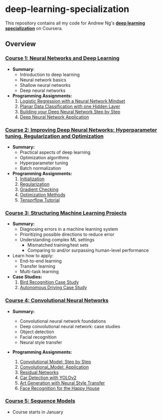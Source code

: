 # deep-learning-specialization

This repository contains all my code for Andrew Ng's **[deep learning specialization]()** on Coursera.

## Overview

### [Course 1: Neural Networks and Deep Learning](NN_DL)
 - **Summary**: 
   - Introduction to deep learning
   - Neural network basics
   - Shallow neural networks
   - Deep neural networks
 - **Programming Assignments:**
   1. [Logistic Regression with a Neural Network Mindset](./Logistic_Regression_with_a_Neural_Network_mindset.ipynb)
   2. [Planar Data Classification with one Hidden Layer](Planar_data_classification_with_one_hidden_layer.ipynb)
   3. [Building your Deep Neural Network Step by Step](Building_your_Deep_Neural_Network_Step_by_Step.ipynb)
   4. [Deep Neural Network Application](Deep_Neural_Network_Application.ipynb)
   
### [Course 2: Improving Deep Neural Networks: Hyperparameter tuning, Regularization and Optimization](Improving_DNNs)
 - **Summary:** 
   - Practical aspects of deep learning
   - Optimization algorithms
   - Hyperparameter tuning
   - Batch normalization 
- **Programming Assignments:** 
  1. [Initialization](Initialization.ipynb)
  2. [Regularization](Regularization.ipynb)
  3. [Gradient Checking](Gradient+Checking.ipynb)
  4. [Optimization Methods](Optimization+methods.ipynb)
  5. [Tensorflow Tutorial](Tensorflow+Tutorial.ipynb)
   
### [Course 3: Structuring Machine Learning Projects](ML_Strategy)
 - **Summary:** 
   - Diagnosing errors in a machine learning system
   - Prioritizing possible directions to reduce error
   - Understanding complex ML settings 
     - Mismatched training/test sets
     - Comparing to and/or surpassing human-level performance
  - Learn how to apply:
     - End-to-end learning
     - Transfer learning
     - Multi-task learning
- **Case Studies:**
  1. [Bird Recognition Case Study](Bird_Recognition_Case_Study)
  2. [Autonomous Driving Case Study](Autonomous_Driving_Case_Study)

### [Course 4: Convolutional Neural Networks](CNN)
 - **Summary:** 
   - Convolutional neural network foundations 
   - Deep convolutional neural network: case studies
   - Object detection
   - Facial recognition
   - Neural style transfer
   
 - **Programming Assignments:**
   1. [Convolutional Model: Step by Step](Convolutional_Model_step_by_step.ipynb)
   2. [Convolutional_Model: Application](Convolutional_model_application.ipynb)
   3. [Residual Networks](Residual_networks.ipynb)
   4. [Car Detection with YOLOv2](autonomous_driving_application_car_detection.ipynb)
   5. [Art Generation with Neural Style Transfer](Art_generation_with_Neural_Style_Transfer.ipynb)
   6. [Face Recognition for the Happy House](Face_Recognition_for_the_Happy_House.ipynb)
 
### [Course 5: Sequence Models](https://www.coursera.org/learn/nlp-sequence-models)
 - Course starts in January